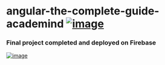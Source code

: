 # angular-the-complete-guide-academind [![image](https://img.shields.io/badge/Udemy-EC5252?style=for-the-badge&logo=Udemy&logoColor=white)](https://www.udemy.com/)
### Final project completed and deployed on Firebase 
[![image](https://i.ibb.co/nC9rxKr/screencapture-localhost-4200-recipes-2022-04-08-10-16-51.png)](https://ng-course-recipe-book-f1f0d.web.app/)

